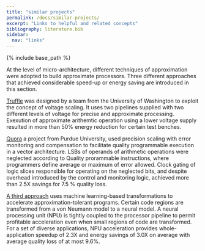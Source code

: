 ```yaml
---
title: "similar projects"
permalink: /docs/similar-projects/
excerpt: "Links to helpful and related concepts"
bibliography: literature.bib
sidebar:
  nav: "links"  
---
```


{% include base_path %}

 At the level of micro-architecture, different techniques of approximation were adopted to build approximate processors. Three different approaches that achieved considerable speed-up or energy saving are introduced in this section.
 
 [Truffle](http://dl.acm.org/citation.cfm?id=2151008) was designed by a team from the University of Washington to exploit the concept of voltage scaling. It uses two pipelines supplied with two different levels of voltage for precise and approximate processing. Exexution of approximate arithemtic operation using a lower voltage supply resulted in more than 50% energy reduction for certain test benches.
  
 [Quora](http://www.microarch.org/micro46/files/paper1a1_slides.pdf) a project from Purdue University, used precision scaling with error monitoring and compensation to facilitate quality programmable execution in a vector architecture. LSBs of operands of arithmetic operations were neglected according to Quality prorammable instructions, where programmers define average or maximum of error allowed. Clock gating of logic slices responsible for operating on the neglected bits, and despite overhead introduced by the control and monitoring logic, achieved more than 2.5X savings for 7.5 % quality loss.

 [A third approach](http://dl.acm.org/citation.cfm?id=2457519) uses machine learning-based transformations to accelerate approximation-tolerant programs. Certain code regions are transformed from a von Neumann model to a neural model. A neural processing unit (NPU) is tightly coupled to the processor pipeline to permit profitable acceleration even when small regions of code are transformed. For a set of diverse applications, NPU acceleration provides whole-application speedup of 2.3X and energy savings of 3.0X on average with average quality loss of at most 9.6%.
